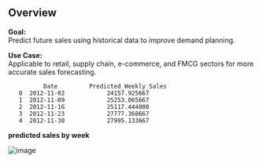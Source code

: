 ## Overview

**Goal:**  
Predict future sales using historical data to improve demand planning.

**Use Case:**  
Applicable to retail, supply chain, e-commerce, and FMCG sectors for more accurate sales forecasting.

              Date         Predicted_Weekly_Sales
       0  2012-11-02            24157.925667  
       1  2012-11-09            25253.065667  
       2  2012-11-16            25117.444000  
       3  2012-11-23            27777.368667  
       4  2012-11-30            27995.133667  

**predicted sales by week**

![image](https://github.com/user-attachments/assets/882c4df5-7841-480b-a86a-06e8f54effb1)
